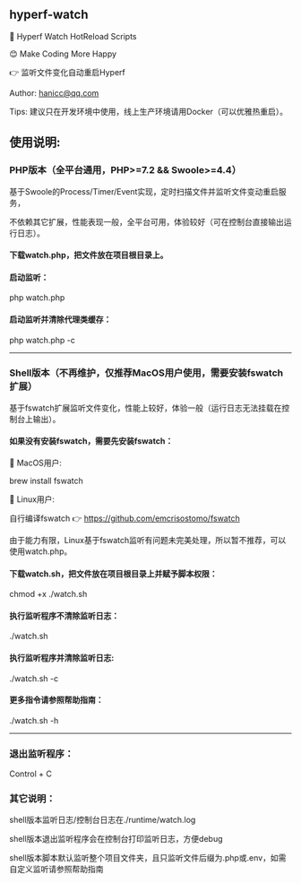 ## hyperf-watch

🚀 Hyperf Watch HotReload Scripts

😊 Make Coding More Happy

👉 监听文件变化自动重启Hyperf

Author: hanicc@qq.com

Tips: 建议只在开发环境中使用，线上生产环境请用Docker（可以优雅热重启）。

## 使用说明:

### PHP版本（全平台通用，PHP>=7.2 && Swoole>=4.4）

基于Swoole的Process/Timer/Event实现，定时扫描文件并监听文件变动重启服务，

不依赖其它扩展，性能表现一般，全平台可用，体验较好（可在控制台直接输出运行日志）。

#### 下载watch.php，把文件放在项目根目录上。

#### 启动监听：

php watch.php

#### 启动监听并清除代理类缓存：

php watch.php -c

***

### Shell版本（不再维护，仅推荐MacOS用户使用，需要安装fswatch扩展）

基于fswatch扩展监听文件变化，性能上较好，体验一般（运行日志无法挂载在控制台上输出）。

#### 如果没有安装fswatch，需要先安装fswatch：

🍎 MacOS用户:

brew install fswatch

🤖 Linux用户: 

自行编译fswatch 👉 https://github.com/emcrisostomo/fswatch

由于能力有限，Linux基于fswatch监听有问题未完美处理，所以暂不推荐，可以使用watch.php。

#### 下载watch.sh，把文件放在项目根目录上并赋予脚本权限：

chmod +x ./watch.sh

#### 执行监听程序不清除监听日志：

./watch.sh

#### 执行监听程序并清除监听日志:

./watch.sh -c

#### 更多指令请参照帮助指南：

./watch.sh -h

***

### 退出监听程序：

Control + C

### 其它说明：

shell版本监听日志/控制台日志在./runtime/watch.log

shell版本退出监听程序会在控制台打印监听日志，方便debug

shell版本脚本默认监听整个项目文件夹，且只监听文件后缀为.php或.env，如需自定义监听请参照帮助指南
